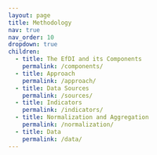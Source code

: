 ```yaml
---
layout: page
title: Methodology
nav: true
nav_order: 10
dropdown: true
children:
  - title: The EfDI and its Components
    permalink: /components/
  - title: Approach
    permalink: /approach/
  - title: Data Sources
    permalink: /sources/
  - title: Indicators
    permalink: /indicators/
  - title: Normalization and Aggregation
    permalink: /normalization/
  - title: Data
    permalink: /data/
---
```

